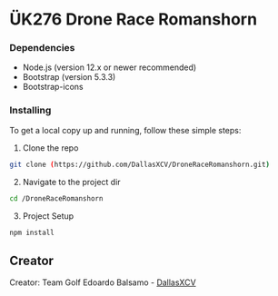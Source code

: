 # ÜK276 Drone Race Romanshorn

### Dependencies

- Node.js (version 12.x or newer recommended)
- Bootstrap (version 5.3.3)
- Bootstrap-icons

### Installing

To get a local copy up and running, follow these simple steps:

1. Clone the repo
```sh
git clone (https://github.com/DallasXCV/DroneRaceRomanshorn.git)
```

2. Navigate to the project dir
```sh
cd /DroneRaceRomanshorn
```

3. Project Setup

```sh
npm install
```

## Creator

Creator: Team Golf Edoardo Balsamo - [DallasXCV](https://github.com/DallasXCV)
